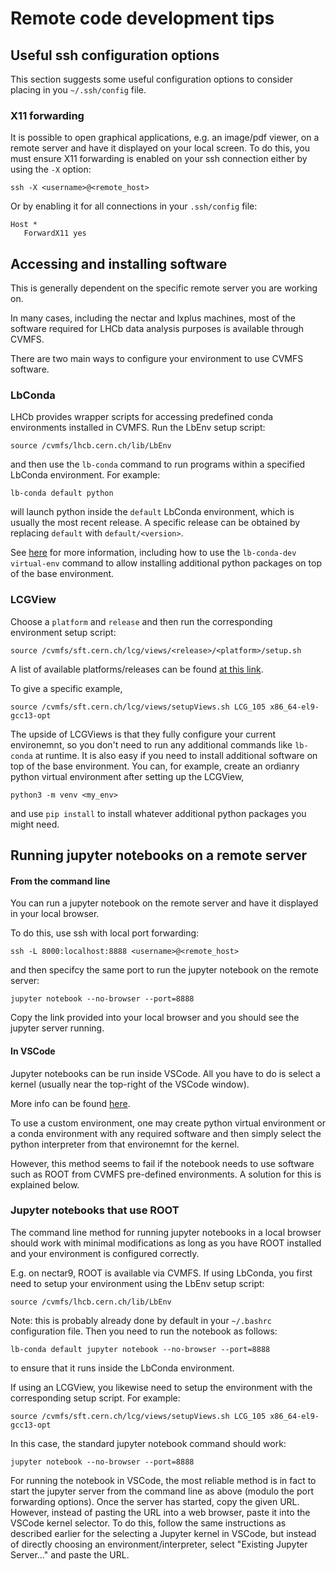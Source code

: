 # Remote code development tips

## Useful ssh configuration options

This section suggests some useful configuration options to consider placing in you `~/.ssh/config` file.

### X11 forwarding

It is possible to open graphical applications, e.g. an image/pdf viewer, on a remote server and have it displayed on your local screen.
To do this, you must ensure X11 forwarding is enabled on your ssh connection either by using the `-X` option:
```
ssh -X <username>@<remote_host>
```
Or by enabling it for all connections in your `.ssh/config` file:
```
Host *
   ForwardX11 yes
```


## Accessing and installing software

This is generally dependent on the specific remote server you are working on.

In many cases, including the nectar and lxplus machines, most of the software required for LHCb data analysis purposes is available through CVMFS.

There are two main ways to configure your environment to use CVMFS software.

### LbConda

LHCb provides wrapper scripts for accessing predefined conda environments installed in CVMFS. 
Run the LbEnv setup script:
```
source /cvmfs/lhcb.cern.ch/lib/LbEnv
```
and then use the `lb-conda` command to run programs within a specified LbConda environment. 
For example:
```
lb-conda default python
```
will launch python inside the `default` LbConda environment, which is usually the most recent release.
A specific release can be obtained by replacing `default` with `default/<version>`.

See [here](https://gitlab.cern.ch/lhcb-core/lbcondawrappers/-/blob/master/README.md) for more information, including how to use the `lb-conda-dev virtual-env` command to allow installing additional python packages on top of the base environment.


### LCGView

Choose a `platform` and `release` and then run the corresponding environment setup script:
```
source /cvmfs/sft.cern.ch/lcg/views/<release>/<platform>/setup.sh
```
A list of available platforms/releases can be found [at this link](https://lcginfo.cern.ch/).

To give a specific example,
```
source /cvmfs/sft.cern.ch/lcg/views/setupViews.sh LCG_105 x86_64-el9-gcc13-opt
```

The upside of LCGViews is that they fully configure your current environemnt, so you don't need to run any additional commands like `lb-conda` at runtime.
It is also easy if you need to install additional software on top of the base environment.
You can, for example, create an ordianry python virtual environment after setting up the LCGView,
```
python3 -m venv <my_env>
```
and use `pip install` to install whatever additional python packages you might need.


## Running jupyter notebooks on a remote server

#### From the command line

You can run a jupyter notebook on the remote server and have it displayed in your local browser.

To do this, use ssh with local port forwarding:
```
ssh -L 8000:localhost:8888 <username>@<remote_host>
```
and then specifcy the same port to run the jupyter notebook on the remote server:
```
jupyter notebook --no-browser --port=8888
```
Copy the link provided into your local browser and you should see the jupyter server running.


#### In VSCode

Jupyter notebooks can be run inside VSCode. All you have to do is select a kernel (usually near the top-right of the VSCode window).

More info can be found [here](https://code.visualstudio.com/docs/datascience/jupyter-notebooks).

To use a custom environment, one may create python virtual environment or a conda environment with any required software and then simply select the python interpreter from that environemnt for the kernel.

However, this method seems to fail if the notebook needs to use software such as ROOT from CVMFS pre-defined environments. A solution for this is explained below.



### Jupyter notebooks that use ROOT

The command line method for running jupyter notebooks in a local browser should work with minimal modifications as long as you have ROOT installed and your environment is configured correctly.

E.g. on nectar9, ROOT is available via CVMFS. 
If using LbConda, you first need to setup your environment using the LbEnv setup script:
```
source /cvmfs/lhcb.cern.ch/lib/LbEnv
```
Note: this is probably already done by default in your `~/.bashrc` configuration file.
Then you need to run the notebook as follows:
```
lb-conda default jupyter notebook --no-browser --port=8888
```
to ensure that it runs inside the LbConda environment.

If using an LCGView, you likewise need to setup the environment with the corresponding setup script. For example:
```
source /cvmfs/sft.cern.ch/lcg/views/setupViews.sh LCG_105 x86_64-el9-gcc13-opt
```
In this case, the standard jupyter notebook command should work:
```
jupyter notebook --no-browser --port=8888
```

For running the notebook in VSCode, the most reliable method is in fact to start the jupyter server from the command line as above (modulo the port forwarding options).
Once the server has started, copy the given URL.
However, instead of pasting the URL into a web browser, paste it into the VSCode kernel selector.
To do this, follow the same instructions as described earlier for the selecting a Jupyter kernel in VSCode, but instead of directly choosing an environment/interpreter, select "Existing Jupyter Server..." and paste the URL.
